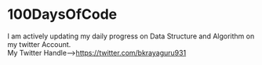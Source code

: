 # 100DaysOfCode
<!-- This is the repository for 100DaysOfCode challenge and I wiil be posting my daily updates.<br> -->
I am actively updating my daily progress on Data Structure and Algorithm on my twitter Account.<br>
My Twitter Handle-->https://twitter.com/bkrayaguru931
